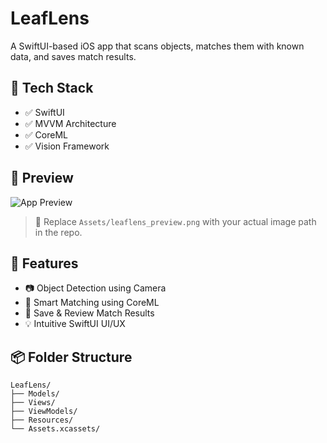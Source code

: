 # LeafLens
A SwiftUI-based iOS app that scans objects, matches them with known data, and saves match results.

## 🔧 Tech Stack
- ✅ SwiftUI
- ✅ MVVM Architecture
- ✅ CoreML
- ✅ Vision Framework

## 📸 Preview

![App Preview](Assets/leaflens_preview.png)

> 🔁 Replace `Assets/leaflens_preview.png` with your actual image path in the repo.

## 📂 Features
- 📷 Object Detection using Camera
- 🧠 Smart Matching using CoreML
- 💾 Save & Review Match Results
- 💡 Intuitive SwiftUI UI/UX

## 📦 Folder Structure
```plaintext
LeafLens/
├── Models/
├── Views/
├── ViewModels/
├── Resources/
└── Assets.xcassets/
